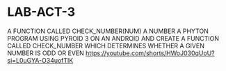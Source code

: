 # LAB-ACT-3
A FUNCTION CALLED CHECK_NUMBER(NUM) A NUMBER
A PHYTON PROGRAM USING PYROID 3 ON AN ANDROID AND CREATE A FUNCTION CALLED CHECK_NUMBER WHICH DETERMINES WHETHER A GIVEN NUMBER IS ODD OR EVEN
https://youtube.com/shorts/HWoJ030qUoU?si=L0uGYA-O34uofTlK
